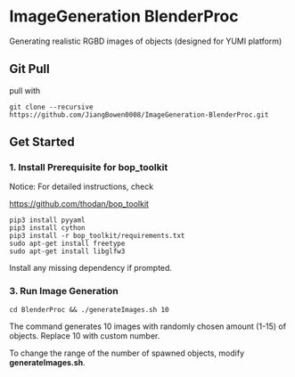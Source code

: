 # ImageGeneration BlenderProc
 Generating realistic RGBD images of objects (designed for YUMI platform)
 
## Git Pull

pull with

```
git clone --recursive https://github.com/JiangBowen0008/ImageGeneration-BlenderProc.git
```

## Get Started


### 1. Install Prerequisite for bop_toolkit

Notice: For detailed instructions, check

https://github.com/thodan/bop_toolkit

```
pip3 install pyyaml
pip3 install cython
pip3 install -r bop_toolkit/requirements.txt
sudo apt-get install freetype
sudo apt-get install libglfw3
```

Install any missing dependency if prompted.

### 3. Run Image Generation

```
cd BlenderProc && ./generateImages.sh 10
```
The command generates 10 images with randomly chosen amount (1-15) of objects. Replace 10 with custom number.

To change the range of the number of spawned objects, modify **generateImages.sh**.
